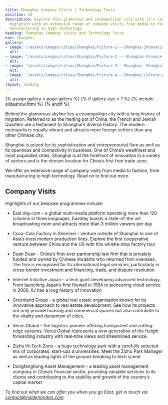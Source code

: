 ```yaml
---
title: Shanghai Company Visits | Technology Tours
position: 26
description: Explore this glamorous and cosmopolitan city with it’s long history of
  migration with an extensive range of company visits from media to fashion, from
  manufacturing to high technology.
heading: Shanghai Company Visits and Technology Tours
nav: shanghai
gallery:
- image: "/assets/images/cities/Shanghai/Picture-1---Shanghai-Innovation-Tech-Factory-Student-Academic-Study-Trip.jpg"
  alt: 
- image: "/assets/images/cities/Shanghai/Picture-2----Shanghai-Finance-Centre-Student-Academic-Study-Trip.jpg"
  alt: 
- image: "/assets/images/cities/Shanghai/Picture-3---Shanghai--Shanghai-Innovation-Sustainability-Electric-Driverless-Car-Technology-Student-Academic-Study-Trip.jpg"
  alt: 
- image: "/assets/images/cities/Shanghai/Picture-4---Shanghai-Culture-Art-Technology-Innovation-Creative-Student-Corporate-Study-Trip.jpg"
  alt: 
layout: landing
---
```


{% assign gallery = page.gallery %}
{% if gallery.size > 1 %}
  {% include slideshow.html %}
{% endif %}

Behind the glamorous skyline lies a cosmopolitan city with a long history of migration. Referred to as the melting pot of China, the French and Jewish Quarters are a testament to Shanghai’s diverse history. The modern metropolis is equally vibrant and attracts more foreign settlers than any other Chinese city.

Shanghai is prized for its sophistication and entrepreneurial flare as well as its openness and connectivity in business. One of China’s wealthiest and most populated cities, Shanghai is at the forefront of innovation in a variety of sectors and is the chosen location for China’s first free trade zone.

We offer an extensive range of company visits from media to fashion, from manufacturing to high technology. Read on to find out more.

## Company Visits
Highlights of our bespoke programmes include:

* East.day.com – a global multi-media platform operating more than 120 columns in three languages, Eastday boasts a state-of-the-art broadcasting room and attracts more than 3 million viewers per day
* Coca-Cola Factory in Shenmei – venture outside of Shanghai to one of Asia’s most modern production lines. Explore the first cooperative venture between China and the US with this whistle-stop factory tour
* Duan Duan - China's first-ever partnership law firm that is privately funded and owned by Chinese students who returned from overseas. The firm is recognised for its international legal services, particularly in cross-border investment and financing, trade, and dispute resolution
* Internet Initiative Japan – a tech giant developing advanced technology. From launching Japan’s first firewall in 1994 to pioneering cloud service in 2000, IIJ has a long history of innovation

* Greenland Group - a global real estate organisation known for its innovative approach to real estate development. See how its projects not only provide housing and commercial spaces but also contribute to the vitality and dynamism of cities.
* Verus Global – the logistics pioneer offering transparent and cutting-edge systems. Verus Global represents a new generation of the freight forwarding industry with real-time views and streamlined service.
* Zizhu Hi-Tech Zone – a huge technology park with a carefully selected mix of corporates, start-ups a  universities. Meet the Zizhu Park Manager as well as leading lights of the ground-breaking hi-tech scene
* Dongfanghong Asset Management - a leading asset management company in  China’s financial sector, providing valuable services to its clients and contributing to the stability and growth of the country’s capital market



*To find out what we can offer you when you go East, get in touch via [contact@insiderlondon.com](mailto:contact@insiderlondon.com)*

